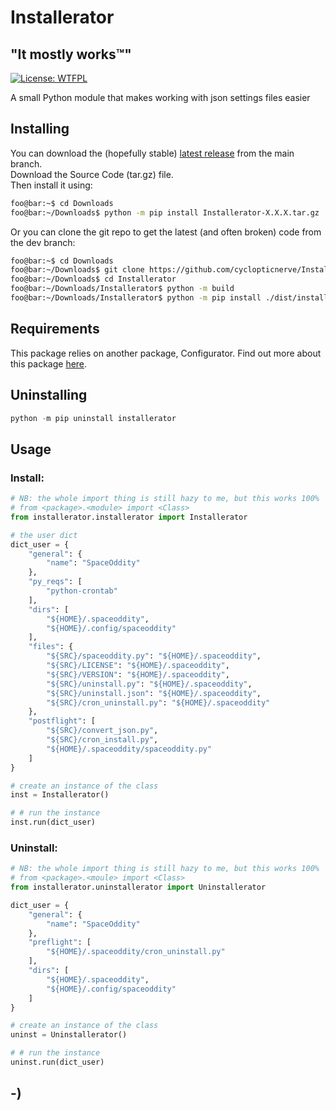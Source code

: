 <!----------------------------------------------------------------------------->
<!-- Project : Installerator                                   /          \  -->
<!-- Filename: README.md                                      |     ()     | -->
<!-- Date    : 10/31/2022                                     |            | -->
<!-- Author  : cyclopticnerve                                 |   \____/   | -->
<!-- License : WTFPLv2                                         \          /  -->
<!----------------------------------------------------------------------------->

# Installerator

## "It mostly works™"

[![License: WTFPL](https://img.shields.io/badge/License-WTFPL-brightgreen.svg)](http://www.wtfpl.net/about/)

A small Python module that makes working with json settings files easier

## Installing

You can download the (hopefully stable) 
[latest release](https://github.com/cyclopticnerve/installerator/releases/latest) 
from the main branch. <br>
Download the Source Code (tar.gz) file. <br>
Then install it using:
```bash
foo@bar:~$ cd Downloads
foo@bar:~/Downloads$ python -m pip install Installerator-X.X.X.tar.gz
```

Or you can clone the git repo to get the latest (and often broken) code from the dev branch:
```bash
foo@bar:~$ cd Downloads
foo@bar:~/Downloads$ git clone https://github.com/cyclopticnerve/Installerator
foo@bar:~/Downloads$ cd Installerator
foo@bar:~/Downloads/Installerator$ python -m build
foo@bar:~/Downloads/Installerator$ python -m pip install ./dist/installerator-X.X.X.tar.gz -r ./requirements.txt
```

## Requirements

This package relies on another package, Configurator.
Find out more about this package [here](https://github.com/cyclopticnerve/configurator).

## Uninstalling

```python
python -m pip uninstall installerator
```

## Usage

### Install:
```python
# NB: the whole import thing is still hazy to me, but this works 100%
# from <package>.<module> import <Class>
from installerator.installerator import Installerator

# the user dict
dict_user = {
    "general": {
        "name": "SpaceOddity"
    },
    "py_reqs": [
        "python-crontab"
    ],
    "dirs": [
        "${HOME}/.spaceoddity",
        "${HOME}/.config/spaceoddity"
    ],
    "files": {
        "${SRC}/spaceoddity.py": "${HOME}/.spaceoddity",
        "${SRC}/LICENSE": "${HOME}/.spaceoddity",
        "${SRC}/VERSION": "${HOME}/.spaceoddity",
        "${SRC}/uninstall.py": "${HOME}/.spaceoddity",
        "${SRC}/uninstall.json": "${HOME}/.spaceoddity",
        "${SRC}/cron_uninstall.py": "${HOME}/.spaceoddity"
    },
    "postflight": [
        "${SRC}/convert_json.py",
        "${SRC}/cron_install.py",
        "${HOME}/.spaceoddity/spaceoddity.py"
    ]
}

# create an instance of the class
inst = Installerator()

# # run the instance
inst.run(dict_user)
```

### Uninstall:
```python
# NB: the whole import thing is still hazy to me, but this works 100%
# from <package>.<moule> import <Class>
from installerator.uninstallerator import Uninstallerator 

dict_user = {
    "general": {
        "name": "SpaceOddity"
    },
    "preflight": [
        "${HOME}/.spaceoddity/cron_uninstall.py"
    ],
    "dirs": [
        "${HOME}/.spaceoddity",
        "${HOME}/.config/spaceoddity"
    ]
}

# create an instance of the class
uninst = Uninstallerator()

# # run the instance
uninst.run(dict_user)
```

## -)
